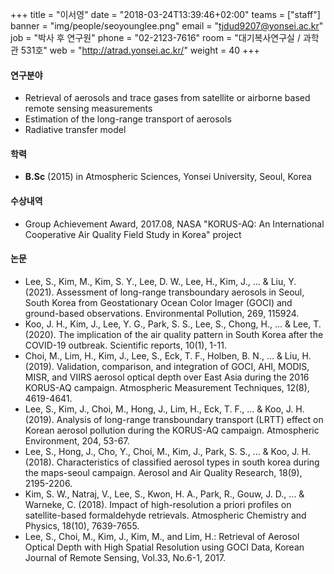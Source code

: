 +++
title = "이서영"
date = "2018-03-24T13:39:46+02:00"
teams = ["staff"]
banner = "img/people/seoyounglee.png"
email = "tjdud9207@yonsei.ac.kr"
job = "박사 후 연구원"
phone = "02-2123-7616"
room = "대기복사연구실 / 과학관 531호"
web = "http://atrad.yonsei.ac.kr/"
weight = 40
+++

#### 연구분야
+ Retrieval of aerosols and trace gases from satellite or airborne based remote sensing measurements
+ Estimation of the long-range transport of aerosols
+ Radiative transfer model

#### 학력
 + **B.Sc** (2015) in Atmospheric Sciences, Yonsei University, Seoul, Korea

#### 수상내역
 + Group Achievement Award, 2017.08, NASA "KORUS-AQ: An International Cooperative Air Quality Field Study in Korea" project

#### 논문
+ Lee, S., Kim, M., Kim, S. Y., Lee, D. W., Lee, H., Kim, J., ... & Liu, Y. (2021). Assessment of long-range transboundary aerosols in Seoul, South Korea from Geostationary Ocean Color Imager (GOCI) and ground-based observations. Environmental Pollution, 269, 115924.
+ Koo, J. H., Kim, J., Lee, Y. G., Park, S. S., Lee, S., Chong, H., ... & Lee, T. (2020). The implication of the air quality pattern in South Korea after the COVID-19 outbreak. Scientific reports, 10(1), 1-11.
+ Choi, M., Lim, H., Kim, J., Lee, S., Eck, T. F., Holben, B. N., ... & Liu, H. (2019). Validation, comparison, and integration of GOCI, AHI, MODIS, MISR, and VIIRS aerosol optical depth over East Asia during the 2016 KORUS-AQ campaign. Atmospheric Measurement Techniques, 12(8), 4619-4641.
+ Lee, S., Kim, J., Choi, M., Hong, J., Lim, H., Eck, T. F., ... & Koo, J. H. (2019). Analysis of long-range transboundary transport (LRTT) effect on Korean aerosol pollution during the KORUS-AQ campaign. Atmospheric Environment, 204, 53-67.
+ Lee, S., Hong, J., Cho, Y., Choi, M., Kim, J., Park, S. S., ... & Koo, J. H. (2018). Characteristics of classified aerosol types in south korea during the maps-seoul campaign. Aerosol and Air Quality Research, 18(9), 2195-2206.
+ Kim, S. W., Natraj, V., Lee, S., Kwon, H. A., Park, R., Gouw, J. D., ... & Warneke, C. (2018). Impact of high-resolution a priori profiles on satellite-based formaldehyde retrievals. Atmospheric Chemistry and Physics, 18(10), 7639-7655.
+ Lee, S., Choi, M., Kim, J., Kim, M., and Lim, H.: Retrieval of Aerosol Optical Depth with High Spatial Resolution using GOCI Data, Korean Journal of Remote Sensing, Vol.33, No.6-1, 2017.
